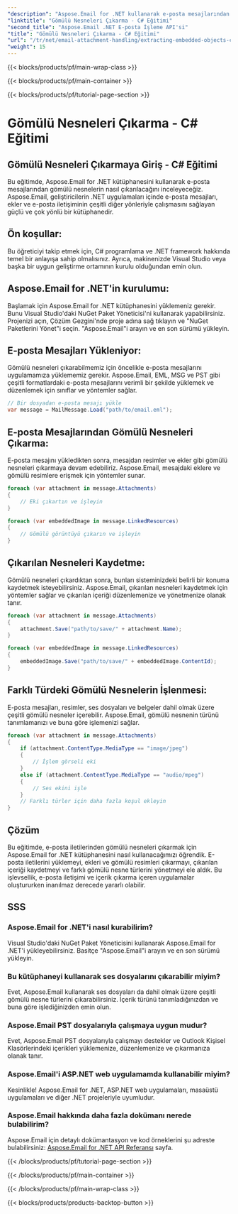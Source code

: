 ```yaml
---
"description": "Aspose.Email for .NET kullanarak e-posta mesajlarından gömülü nesneleri çıkarmayı öğrenin. Kod örnekleriyle adım adım kılavuz."
"linktitle": "Gömülü Nesneleri Çıkarma - C# Eğitimi"
"second_title": "Aspose.Email .NET E-posta İşleme API'si"
"title": "Gömülü Nesneleri Çıkarma - C# Eğitimi"
"url": "/tr/net/email-attachment-handling/extracting-embedded-objects-csharp-tutorial/"
"weight": 15
---
```


{{< blocks/products/pf/main-wrap-class >}}

{{< blocks/products/pf/main-container >}}

{{< blocks/products/pf/tutorial-page-section >}}

# Gömülü Nesneleri Çıkarma - C# Eğitimi


## Gömülü Nesneleri Çıkarmaya Giriş - C# Eğitimi

Bu eğitimde, Aspose.Email for .NET kütüphanesini kullanarak e-posta mesajlarından gömülü nesnelerin nasıl çıkarılacağını inceleyeceğiz. Aspose.Email, geliştiricilerin .NET uygulamaları içinde e-posta mesajları, ekler ve e-posta iletişiminin çeşitli diğer yönleriyle çalışmasını sağlayan güçlü ve çok yönlü bir kütüphanedir.

## Ön koşullar:

Bu öğreticiyi takip etmek için, C# programlama ve .NET framework hakkında temel bir anlayışa sahip olmalısınız. Ayrıca, makinenizde Visual Studio veya başka bir uygun geliştirme ortamının kurulu olduğundan emin olun.

## Aspose.Email for .NET'in kurulumu:

Başlamak için Aspose.Email for .NET kütüphanesini yüklemeniz gerekir. Bunu Visual Studio'daki NuGet Paket Yöneticisi'ni kullanarak yapabilirsiniz. Projenizi açın, Çözüm Gezgini'nde proje adına sağ tıklayın ve "NuGet Paketlerini Yönet"i seçin. "Aspose.Email"i arayın ve en son sürümü yükleyin.

## E-posta Mesajları Yükleniyor:

Gömülü nesneleri çıkarabilmemiz için öncelikle e-posta mesajlarını uygulamamıza yüklememiz gerekir. Aspose.Email, EML, MSG ve PST gibi çeşitli formatlardaki e-posta mesajlarını verimli bir şekilde yüklemek ve düzenlemek için sınıflar ve yöntemler sağlar.

```csharp
// Bir dosyadan e-posta mesajı yükle
var message = MailMessage.Load("path/to/email.eml");
```

## E-posta Mesajlarından Gömülü Nesneleri Çıkarma:

E-posta mesajını yükledikten sonra, mesajdan resimler ve ekler gibi gömülü nesneleri çıkarmaya devam edebiliriz. Aspose.Email, mesajdaki eklere ve gömülü resimlere erişmek için yöntemler sunar.

```csharp
foreach (var attachment in message.Attachments)
{
    // Eki çıkartın ve işleyin
}

foreach (var embeddedImage in message.LinkedResources)
{
    // Gömülü görüntüyü çıkarın ve işleyin
}
```

## Çıkarılan Nesneleri Kaydetme:

Gömülü nesneleri çıkardıktan sonra, bunları sisteminizdeki belirli bir konuma kaydetmek isteyebilirsiniz. Aspose.Email, çıkarılan nesneleri kaydetmek için yöntemler sağlar ve çıkarılan içeriği düzenlemenize ve yönetmenize olanak tanır.

```csharp
foreach (var attachment in message.Attachments)
{
    attachment.Save("path/to/save/" + attachment.Name);
}

foreach (var embeddedImage in message.LinkedResources)
{
    embeddedImage.Save("path/to/save/" + embeddedImage.ContentId);
}
```

## Farklı Türdeki Gömülü Nesnelerin İşlenmesi:

E-posta mesajları, resimler, ses dosyaları ve belgeler dahil olmak üzere çeşitli gömülü nesneler içerebilir. Aspose.Email, gömülü nesnenin türünü tanımlamanızı ve buna göre işlemenizi sağlar.

```csharp
foreach (var attachment in message.Attachments)
{
    if (attachment.ContentType.MediaType == "image/jpeg")
    {
        // İşlem görseli eki
    }
    else if (attachment.ContentType.MediaType == "audio/mpeg")
    {
        // Ses ekini işle
    }
    // Farklı türler için daha fazla koşul ekleyin
}
```

## Çözüm

Bu eğitimde, e-posta iletilerinden gömülü nesneleri çıkarmak için Aspose.Email for .NET kütüphanesini nasıl kullanacağımızı öğrendik. E-posta iletilerini yüklemeyi, ekleri ve gömülü resimleri çıkarmayı, çıkarılan içeriği kaydetmeyi ve farklı gömülü nesne türlerini yönetmeyi ele aldık. Bu işlevsellik, e-posta iletişimi ve içerik çıkarma içeren uygulamalar oluştururken inanılmaz derecede yararlı olabilir.

## SSS

### Aspose.Email for .NET'i nasıl kurabilirim?

Visual Studio'daki NuGet Paket Yöneticisini kullanarak Aspose.Email for .NET'i yükleyebilirsiniz. Basitçe "Aspose.Email"i arayın ve en son sürümü yükleyin.

### Bu kütüphaneyi kullanarak ses dosyalarını çıkarabilir miyim?

Evet, Aspose.Email kullanarak ses dosyaları da dahil olmak üzere çeşitli gömülü nesne türlerini çıkarabilirsiniz. İçerik türünü tanımladığınızdan ve buna göre işlediğinizden emin olun.

### Aspose.Email PST dosyalarıyla çalışmaya uygun mudur?

Evet, Aspose.Email PST dosyalarıyla çalışmayı destekler ve Outlook Kişisel Klasörlerindeki içerikleri yüklemenize, düzenlemenize ve çıkarmanıza olanak tanır.

### Aspose.Email'i ASP.NET web uygulamamda kullanabilir miyim?

Kesinlikle! Aspose.Email for .NET, ASP.NET web uygulamaları, masaüstü uygulamaları ve diğer .NET projeleriyle uyumludur.

### Aspose.Email hakkında daha fazla dokümanı nerede bulabilirim?

Aspose.Email için detaylı dokümantasyon ve kod örneklerini şu adreste bulabilirsiniz: [Aspose.Email for .NET API Referansı](https://reference.aspose.com/email/net/) sayfa.

{{< /blocks/products/pf/tutorial-page-section >}}

{{< /blocks/products/pf/main-container >}}

{{< /blocks/products/pf/main-wrap-class >}}

{{< blocks/products/products-backtop-button >}}
